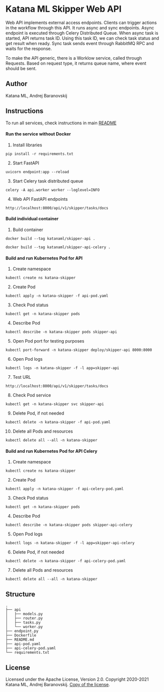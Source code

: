 # Katana ML Skipper Web API

Web API implements external access endpoints. Clients can trigger actions in the workflow through this API. It runs async and sync endpoints. Async endpoint is executed through Celery Distributed Queue. When async task is started, API returns task ID. Using this task ID, we can check task status and get result when ready. Sync task sends event through RabbitMQ RPC and waits for the response.

To make the API generic, there is a Worklow service, called through Requests. Based on request type, it returns queue name, where event should be sent.

## Author

Katana ML, Andrej Baranovskij

## Instructions

To run all services, check instructions in main [README](https://github.com/katanaml/katana-skipper/blob/master/README.md)

#### Run the service without Docker

1. Install libraries

```
pip install -r requirements.txt
```

2. Start FastAPI

```
uvicorn endpoint:app --reload
```

3. Start Celery task distributed queue

```
celery -A api.worker worker --loglevel=INFO
```

4. Web API FastAPI endpoints

```
http://localhost:8000/api/v1/skipper/tasks/docs
```

#### Build individual container

1. Build container

```
docker build --tag katanaml/skipper-api .
```

```
docker build --tag katanaml/skipper-api-celery .
```

#### Build and run Kubernetes Pod for API

1. Create namespace

```
kubectl create ns katana-skipper
```

2. Create Pod

```
kubectl apply -n katana-skipper -f api-pod.yaml
```

3. Check Pod status

```
kubectl get -n katana-skipper pods
```

4. Describe Pod

```
kubectl describe -n katana-skipper pods skipper-api
```

5. Open Pod port for testing purposes

```
kubectl port-forward -n katana-skipper deploy/skipper-api 8000:8000
```

6. Open Pod logs

```
kubectl logs -n katana-skipper -f -l app=skipper-api
```

7. Test URL

```
http://localhost:8000/api/v1/skipper/tasks/docs
```

8. Check Pod service

```
kubectl get -n katana-skipper svc skipper-api
```

9. Delete Pod, if not needed

```
kubectl delete -n katana-skipper -f api-pod.yaml
```

10. Delete all Pods and resources

```
kubectl delete all --all -n katana-skipper
```

#### Build and run Kubernetes Pod for API Celery

1. Create namespace

```
kubectl create ns katana-skipper
```

2. Create Pod

```
kubectl apply -n katana-skipper -f api-celery-pod.yaml
```

3. Check Pod status

```
kubectl get -n katana-skipper pods
```

4. Describe Pod

```
kubectl describe -n katana-skipper pods skipper-api-celery
```

5. Open Pod logs

```
kubectl logs -n katana-skipper -f -l app=skipper-api-celery
```

6. Delete Pod, if not needed

```
kubectl delete -n katana-skipper -f api-celery-pod.yaml
```

7. Delete all Pods and resources

```
kubectl delete all --all -n katana-skipper
```

## Structure

```
.
├── api 
│   ├── models.py
│   ├── router.py
│   ├── tasks.py
│   └── worker.py
├── endpoint.py
├── Dockerfile
├── README.md
├── api-pod.yaml
├── api-celery-pod.yaml
└── requirements.txt
```

## License

Licensed under the Apache License, Version 2.0. Copyright 2020-2021 Katana ML, Andrej Baranovskij. [Copy of the license](https://github.com/katanaml/katana-pipeline/blob/master/LICENSE).
